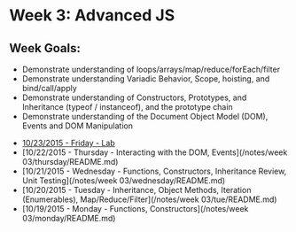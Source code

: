 # Week 3: Advanced JS

## Week Goals:
- Demonstrate understanding of loops/arrays/map/reduce/forEach/filter
- Demonstrate understanding Variadic Behavior, Scope, hoisting, and bind/call/apply
- Demonstrate understanding of Constructors, Prototypes, and Inheritance (typeof / instanceof), and the prototype chain
- Demonstrate understanding of the Document Object Model (DOM), Events and DOM Manipulation

* [10/23/2015 - Friday - Lab](/ABOUT.md#Schedule)
* [10/22/2015 - Thursday - Interacting with the DOM, Events](/notes/week 03/thursday/README.md)
* [10/21/2015 - Wednesday - Functions, Constructors, Inheritance Review, Unit Testing](/notes/week 03/wednesday/README.md)
* [10/20/2015 - Tuesday - Inheritance, Object Methods, Iteration (Enumerables), Map/Reduce/Filter](/notes/week 03/tue/README.md)
* [10/19/2015 - Monday - Functions, Constructors](/notes/week 03/monday/README.md)


<!--
  ## Homework ##
  Thursday, Calculator: https://github.com/theironyard-frontend-nashville/assignments/tree/master/Assignment%2005
  Wednesday, Koans: https://github.com/mrdavidlaing/javascript-koans/blob/master/koans/AboutInheritance.js
  Tuesday, Etsy Map Reduce: https://github.com/theironyard-frontend-nashville/assignments/tree/cohort2/week03/tue
  Monday, Function Practice: https://github.com/theironyard-frontend-nashville/assignments/tree/cohort2/week03/mon
-->
